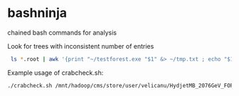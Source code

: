 bashninja
=========

chained bash commands for analysis

Look for trees with inconsistent number of entries 
```bash
 ls *.root | awk '{print "~/testforest.exe "$1" &> ~/tmp.txt ; echo "$1"; echo ; grep -v \"does not exist\" ~/tmp.txt | grep -v \"unknown branch\" | grep -v before | grep -v after | grep -v Collision | grep -v init ; echo =======  " }' | bash > ~/treestatus.log
```

Example usage of crabcheck.sh:
```bash
./crabcheck.sh /mnt/hadoop/cms/store/user/velicanu/HydjetMB_2076GeV_FOREST_752_v0 1899
```

